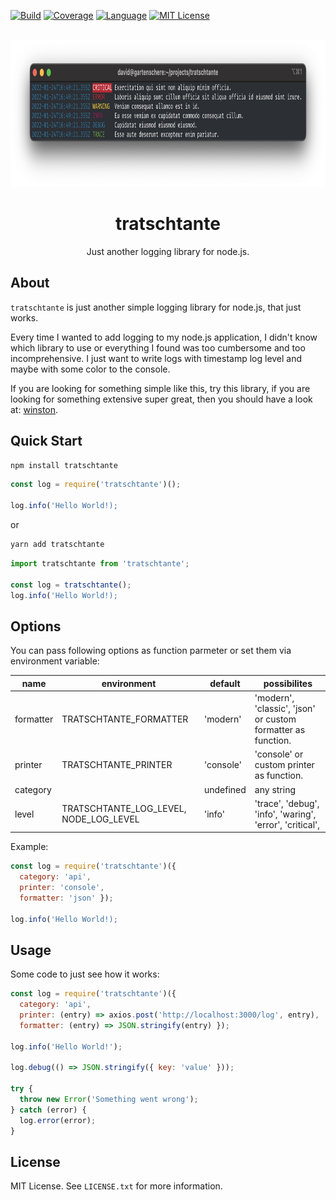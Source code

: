 <div id="top"></div>

[![Build][build-shield]][build-url]
[![Coverage][coverage-shield]][coverage-url]
[![Language][language-shield]][build-url]
[![MIT License][license-shield]][license-url]



<br />
<div align="center">
  <a href="https://github.com/hackercowboy/tratschtante">
    <img src="./screenshot.png" alt="Logo" width="906" height="235">
  </a>

<h1 align="center">tratschtante</h1>
  <p align="center">
    Just another logging library for node.js.
  </p>
</div>

## About

`tratschtante` is just another simple logging library for node.js, that just works. 

Every time I wanted to add logging to my node.js application, I didn't know which library to use or everything I found was too cumbersome and too incomprehensive. I just want to write logs with timestamp log level and maybe with some color to the console. 

If you are looking for something simple like this, try this library, if you are looking for something extensive super great, then you should have a look at: [winston](https://github.com/winstonjs/winston).

## Quick Start

```bash
npm install tratschtante 
```

```javascript
const log = require('tratschtante')();

log.info('Hello World!);
```

or 

```bash
yarn add tratschtante 
```

```javascript
import tratschtante from 'tratschtante';

const log = tratschtante();
log.info('Hello World!);
```

## Options
You can pass following options as function parmeter or set them via environment variable:

| name  | environment | default | possibilites |
|---|---|---|---|
| formatter  | TRATSCHTANTE_FORMATTER | 'modern' | 'modern', 'classic', 'json' or custom formatter as function. |
| printer  | TRATSCHTANTE_PRINTER | 'console' | 'console' or custom printer as function. |
| category  | | undefined | any string |
| level | TRATSCHTANTE_LOG_LEVEL, NODE_LOG_LEVEL | 'info' | 'trace', 'debug', 'info', 'waring', 'error', 'critical',|

Example: 

```javascript
const log = require('tratschtante')({ 
  category: 'api',
  printer: 'console',
  formatter: 'json' });

log.info('Hello World!);
```

## Usage
Some code to just see how it works:

```javascript
const log = require('tratschtante')({ 
  category: 'api',
  printer: (entry) => axios.post('http://localhost:3000/log', entry),
  formatter: (entry) => JSON.stringify(entry) });

log.info('Hello World!');

log.debug(() => JSON.stringify({ key: 'value' }));

try {
  throw new Error('Something went wrong');
} catch (error) {
  log.error(error);
}

```

## License

MIT License. See `LICENSE.txt` for more information.


[build-shield]: https://img.shields.io/github/workflow/status/hackercowboy/tratschtante/ci.svg?style=for-the-badge
[build-url]: https://github.com/hackercowboy/tratschtante/actions/workflows/main.yml
[language-shield]: https://img.shields.io/github/languages/top/hackercowboy/tratschtante.svg?style=for-the-badge
[language-url]: https://github.com/hackercowboy/tratschtante
[coverage-shield]: https://img.shields.io/coveralls/github/hackercowboy/tratschtante.svg?style=for-the-badge
[coverage-url]: https://coveralls.io/github/hackercowboy/tratschtante
[license-shield]: https://img.shields.io/github/license/hackercowboy/tratschtante.svg?style=for-the-badge
[license-url]: https://github.com/hackercowboy/tratschtante/blob/master/LICENSE.txt

